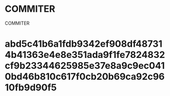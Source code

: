 # COMMITER
COMMITER






# abd5c41b6a1fdb9342ef908df487314b41363e4e8e351ada9f1fe7824832cf9b23344625985e37e8a9c9ec0410bd46b810c617f0cb20b69ca92c9610fb9d90f5
